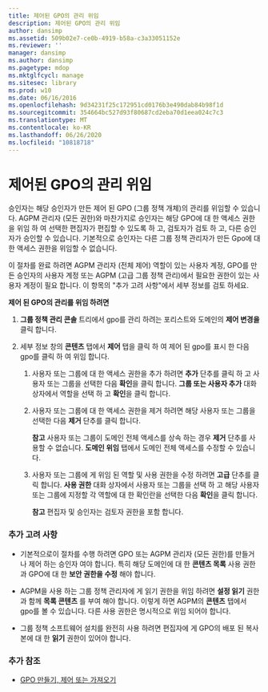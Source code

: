 ```yaml
---
title: 제어된 GPO의 관리 위임
description: 제어된 GPO의 관리 위임
author: dansimp
ms.assetid: 509b02e7-ce0b-4919-b58a-c3a33051152e
ms.reviewer: ''
manager: dansimp
ms.author: dansimp
ms.pagetype: mdop
ms.mktglfcycl: manage
ms.sitesec: library
ms.prod: w10
ms.date: 06/16/2016
ms.openlocfilehash: 9d34231f25c172951cd0176b3e490dab84b98f1d
ms.sourcegitcommit: 354664bc527d93f80687cd2eba70d1eea024c7c3
ms.translationtype: MT
ms.contentlocale: ko-KR
ms.lasthandoff: 06/26/2020
ms.locfileid: "10818718"
---
```

# 제어된 GPO의 관리 위임


승인자는 해당 승인자가 만든 제어 된 GPO (그룹 정책 개체)의 관리를 위임할 수 있습니다. AGPM 관리자 (모든 권한)와 마찬가지로 승인자는 해당 GPO에 대 한 액세스 권한을 위임 하 여 선택한 편집자가 편집할 수 있도록 하 고, 검토자가 검토 하 고, 다른 승인자가 승인할 수 있습니다. 기본적으로 승인자는 다른 그룹 정책 관리자가 만든 Gpo에 대 한 액세스 권한을 위임할 수 없습니다.

이 절차를 완료 하려면 AGPM 관리자 (전체 제어) 역할이 있는 사용자 계정, GPO를 만든 승인자의 사용자 계정 또는 AGPM (고급 그룹 정책 관리)에서 필요한 권한이 있는 사용자 계정이 필요 합니다. 이 항목의 "추가 고려 사항"에서 세부 정보를 검토 하세요.

**제어 된 GPO의 관리를 위임 하려면**

1.  **그룹 정책 관리 콘솔** 트리에서 gpo를 관리 하려는 포리스트와 도메인의 **제어 변경을** 클릭 합니다.

2.  세부 정보 창의 **콘텐츠** 탭에서 **제어** 탭을 클릭 하 여 제어 된 gpo를 표시 한 다음 gpo를 클릭 하 여 위임 합니다.

    1.  사용자 또는 그룹에 대 한 액세스 권한을 추가 하려면 **추가** 단추를 클릭 하 고 사용자 또는 그룹을 선택한 다음 **확인**을 클릭 합니다. **그룹 또는 사용자 추가** 대화 상자에서 역할을 선택 하 고 **확인**을 클릭 합니다.

    2.  사용자 또는 그룹에 대 한 액세스 권한을 제거 하려면 해당 사용자 또는 그룹을 선택한 다음 **제거** 단추를 클릭 합니다.

        **참고**  사용자 또는 그룹이 도메인 전체 액세스를 상속 하는 경우 **제거** 단추를 사용할 수 없습니다. **도메인 위임** 탭에서 도메인 전체 액세스를 수정할 수 있습니다.

         

    3.  사용자 또는 그룹에 게 위임 된 역할 및 사용 권한을 수정 하려면 **고급** 단추를 클릭 합니다. **사용 권한** 대화 상자에서 사용자 또는 그룹을 선택 하 고 해당 사용자 또는 그룹에 지정할 각 역할에 대 한 확인란을 선택한 다음 **확인**을 클릭 합니다.

        **참고**  편집자 및 승인자는 검토자 권한을 포함 합니다.

         

### 추가 고려 사항

-   기본적으로이 절차를 수행 하려면 GPO 또는 AGPM 관리자 (모든 권한)를 만들거나 제어 하는 승인자 여야 합니다. 특히 해당 도메인에 대 한 **콘텐츠 목록** 사용 권한과 GPO에 대 한 **보안 권한을 수정** 해야 합니다.

-   AGPM을 사용 하는 그룹 정책 관리자에 게 읽기 권한을 위임 하려면 **설정 읽기** 권한과 함께 **목록 콘텐츠** 를 부여 해야 합니다. 이렇게 하면 AGPM의 **콘텐츠** 탭에서 gpo를 볼 수 있습니다. 다른 사용 권한은 명시적으로 위임 되어야 합니다.

-   그룹 정책 소프트웨어 설치를 완전히 사용 하려면 편집자에 게 GPO의 배포 된 복사본에 대 한 **읽기** 권한이 있어야 합니다.

### 추가 참조

-   [GPO 만들기, 제어 또는 가져오기](creating-controlling-or-importing-a-gpo-editor-agpm30ops.md)

 

 





